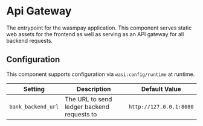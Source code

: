 # Api Gateway

The entrypoint for the wasmpay application. This component serves static web assets for the frontend as well as serving as an API gateway for all backend requests.

## Configuration

This component supports configuration via `wasi:config/runtime` at runtime.

| Setting            | Description                                | Default Value           |
| ------------------ | ------------------------------------------ | ----------------------- |
| `bank_backend_url` | The URL to send ledger backend requests to | `http://127.0.0.1:8080` |
